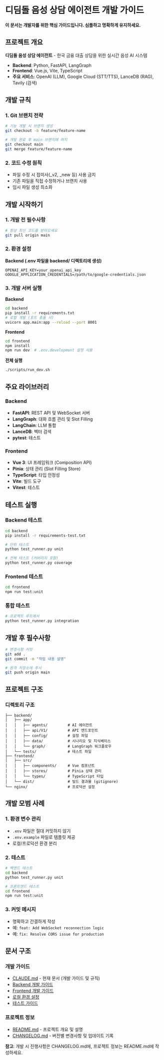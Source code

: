 # 디딤돌 음성 상담 에이전트 개발 가이드

**이 문서는 개발자를 위한 핵심 가이드입니다. 심플하고 명확하게 유지하세요.**

## 프로젝트 개요

**디딤돌 음성 상담 에이전트** - 한국 금융 대출 상담을 위한 실시간 음성 AI 시스템

- **Backend**: Python, FastAPI, LangGraph
- **Frontend**: Vue.js, Vite, TypeScript  
- **주요 서비스**: OpenAI (LLM), Google Cloud (STT/TTS), LanceDB (RAG), Tavily (검색)

## 개발 규칙

### 1. Git 브랜치 전략
```bash
# 기능 개발 시 브랜치 생성
git checkout -b feature/feature-name

# 개발 완료 후 main 브랜치에 머지
git checkout main
git merge feature/feature-name
```

### 2. 코드 수정 원칙
- 파일 수정 시 접미사(_v2, _new 등) 사용 금지
- 기존 파일을 직접 수정하거나 브랜치 사용
- 임시 파일 생성 최소화

## 개발 시작하기

### 1. 개발 전 필수사항
```bash
# 항상 최신 코드를 받아오세요
git pull origin main
```

### 2. 환경 설정

**Backend (.env 파일을 backend/ 디렉토리에 생성)**
```env
OPENAI_API_KEY=your_openai_api_key
GOOGLE_APPLICATION_CREDENTIALS=/path/to/google-credentials.json
```

### 3. 개발 서버 실행

**Backend**
```bash
cd backend
pip install -r requirements.txt
# 로컬 개발 (포트 충돌 시)
uvicorn app.main:app --reload --port 8001
```

**Frontend**
```bash
cd frontend
npm install
npm run dev  # .env.development 설정 사용
```

**전체 실행**
```bash
./scripts/run_dev.sh
```

## 주요 라이브러리

### Backend
- **FastAPI**: REST API 및 WebSocket 서버
- **LangGraph**: 대화 흐름 관리 및 Slot Filling
- **LangChain**: LLM 통합
- **LanceDB**: 벡터 검색
- **pytest**: 테스트

### Frontend
- **Vue 3**: UI 프레임워크 (Composition API)
- **Pinia**: 상태 관리 (Slot Filling Store)
- **TypeScript**: 타입 안정성
- **Vite**: 빌드 도구
- **Vitest**: 테스트

## 테스트 실행

### Backend 테스트
```bash
cd backend
pip install -r requirements-test.txt

# 단위 테스트
python test_runner.py unit

# 전체 테스트 (커버리지 포함)
python test_runner.py coverage
```

### Frontend 테스트
```bash
cd frontend
npm run test:unit
```

### 통합 테스트
```bash
# 프로젝트 루트에서
python test_runner.py integration
```

## 개발 후 필수사항

```bash
# 변경사항 커밋
git add .
git commit -m "작업 내용 설명"

# 원격 저장소에 푸시
git push origin main
```

## 프로젝트 구조

### 디렉토리 구조
```
├── backend/
│   ├── app/
│   │   ├── agents/         # AI 에이전트
│   │   ├── api/V1/         # API 엔드포인트
│   │   ├── config/         # 설정 파일
│   │   ├── data/           # 시나리오 및 지식베이스
│   │   └── graph/          # LangGraph 워크플로우
│   └── tests/              # 테스트 파일
├── frontend/
│   ├── src/
│   │   ├── components/     # Vue 컴포넌트
│   │   ├── stores/         # Pinia 상태 관리
│   │   └── types/          # TypeScript 타입
│   └── dist/               # 빌드 결과물 (gitignore)
└── nginx/                  # 프로덕션 설정
```

## 개발 모범 사례

### 1. 환경 변수 관리
- `.env` 파일은 절대 커밋하지 않기
- `.env.example` 파일로 템플릿 제공
- 로컬/프로덕션 환경 분리

### 2. 테스트
```bash
# 백엔드 테스트
cd backend
python test_runner.py unit

# 프론트엔드 테스트
cd frontend
npm run test:unit
```

### 3. 커밋 메시지
- 명확하고 간결하게 작성
- 예: `feat: Add WebSocket reconnection logic`
- 예: `fix: Resolve CORS issue for production`

## 문서 구조

### 개발 가이드
- [CLAUDE.md](CLAUDE.md) - 현재 문서 (개발 가이드 및 규칙)
- [Backend 개발 가이드](backend/CLAUDE.md)
- [Frontend 개발 가이드](frontend/CLAUDE.md)
- [로컬 환경 설정](LOCAL_SETUP.md)
- [테스트 가이드](README_TESTING.md)

### 프로젝트 정보
- [README.md](README.md) - 프로젝트 개요 및 설명
- [CHANGELOG.md](CHANGELOG.md) - 버전별 변경사항 및 업데이트 기록

**참고**: 개발 시 진행사항은 CHANGELOG.md에, 프로젝트 정보는 README.md에 작성하세요.
